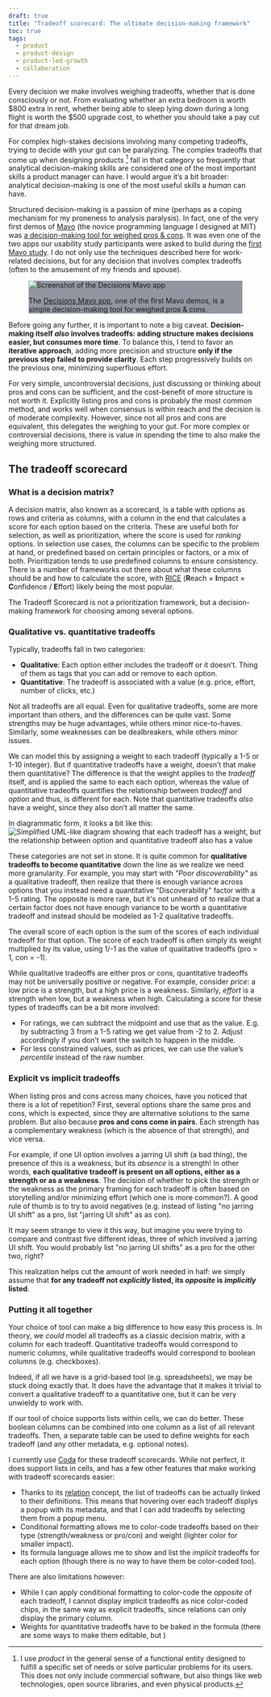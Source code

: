 ```yaml
---
draft: true
title: "Tradeoff scorecard: The ultimate decision-making framework"
toc: true
tags:
  - product
  - product-design
  - product-led-growth
  - collaboration
---
```


Every decision we make involves weighing tradeoffs, whether that is done consciously or not.
From evaluating whether an extra bedroom is worth $800 extra in rent,
whether being able to sleep lying down during a long flight is worth the $500 upgrade cost,
to whether you should take a pay cut for that dream job.

For complex high-stakes decisions involving many competing tradeoffs, trying to decide with your gut can be paralyzing.
The complex tradeoffs that come up when designing products [^productdef] fall in that category so frequently that analytical decision-making skills are considered one of the most important skills a product manager can have.
I would argue it’s a bit broader: analytical decision-making is one of the most useful skills a *human* can have.

[^productdef]: I use *product* in the general sense of a functional entity designed to fulfill a specific set of needs or solve particular problems for its users.
This does not only include commercial software, but also things like web technologies, open source libraries, and even physical products.

Structured decision-making is a passion of mine (perhaps as a coping mechanism for my proneness to analysis paralysis).
In fact, one of the very first demos of [Mavo](https://mavo.io/) (the novice programming language I designed at MIT)
was [a decision-making tool for weighed pros & cons](https://mavo.io/demos/decisions/).
It was even one of the two apps our usability study participants were asked to build during the [first Mavo study](https://dl.acm.org/doi/abs/10.1145/2984511.2984551?casa_token=Z5AMbJ7MB9AAAAAA:gaAFymIL30oZ7na6ewp8I-rwM186s_X3utoryMGohkUBmtwEJ6GvOs88XwniyWHHkub6_We3OSKe).
I do not only use the techniques described here for work-related decisions,
but for any decision that involves complex tradeoffs (often to the amusement of my friends and spouse).

<figure style="background: hsl(220 8% 60%);">

![Screenshot of the Decisions Mavo app](images/decisions.png)

<figcaption>

The [Decisions Mavo app](https://mavo.io/demos/decisions/), one of the first Mavo demos, is a simple decision-making tool for weighed pros & cons.

</figcaption>
</figure>

Before going any further, it is important to note a big caveat.
**Decision-making itself *also* involves tradeoffs: adding structure makes decisions easier, but consumes more time**.
To balance this, I tend to favor an **iterative approach**, adding more precision and structure **only if the previous step failed to provide clarity**.
Each step progressively builds on the previous one, minimizing superfluous effort.

For very simple, uncontroversial decisions, just discussing or thinking about pros and cons can be sufficient, and the cost-benefit of more structure is not worth it.
Explicitly listing pros and cons is probably the most common method, and works well when consensus is within reach and the decision is of moderate complexity.
However, since not all pros and cons are equivalent, this delegates the weighing to your gut.
For more complex or controversial decisions, there is value in spending the time to also make the weighing more structured.

## The tradeoff scorecard

### What is a decision matrix?

A decision matrix, also known as a scorecard, is a table with options as rows and criteria as columns, with a column in the end that calculates a score for each option based on the criteria.
These are useful both for selection, as well as prioritization, where the score is used for *ranking* options.
In selection use cases, the columns can be specific to the problem at hand, or predefined based on certain principles or factors, or a mix of both.
Prioritization tends to use predefined columns to ensure consistency.
There is a number of frameworks out there about what these columns should be and how to calculate the score, with [RICE](https://www.intercom.com/blog/rice-simple-prioritization-for-product-managers/) (**R**each × **I**mpact × **C**onfidence / **E**ffort) likely being the most popular.

The Tradeoff Scorecard is not a prioritization framework, but a decision-making framework for choosing among several options.

### Qualitative vs. quantitative tradeoffs

Typically, tradeoffs fall in two categories:
- **Qualitative**: Each option either includes the tradeoff or it doesn’t.
Thing of them as tags that you can add or remove to each option.
- **Quantitative**: The tradeoff is associated with a value (e.g. price, effort, number of clicks, etc.)

Not all tradeoffs are all equal.
Even for qualitative tradeoffs, some are more important than others, and the differences can be quite vast.
Some strengths may be huge advantages, while others minor nice-to-haves.
Similarly, some weaknesses can be dealbreakers, while others minor issues.

We can model this by assigning a weight to each tradeoff (typically a 1-5 or 1-10 integer).
But if quantitative tradeoffs have a weight, doesn’t that make them quantitative?
The difference is that the weight applies to the *tradeoff* itself, and is applied the same to each each option,
whereas the value of quantitative tradeoffs quantifies the relationship between *tradeoff* and *option* and thus, is different for each.
Note that quantitative tradeoffs *also* have a weight, since they also don’t all matter the same.

In diagrammatic form, it looks a bit like this:
![Simplified UML-like diagram showing that each tradeoff has a weight, but the relationship between option and quantitative tradeoff also has a value](images/qual-vs-quant-tradeoff.png)

These categories are not set in stone.
It is quite common for **qualitative tradeoffs to become quantitative** down the line as we realize we need more granularity.
For example, you may start with *"Poor discoverability"* as a qualitative tradeoff, then realize that there is enough variance across options that you instead need a quantitative "Discoverability" factor with a 1-5 rating.
The opposite is more rare, but it's not unheard of to realize that a certain factor does not have enough variance to be worth a quantitative tradeoff
and instead should be modeled as 1-2 qualitative tradeoffs.

The overall score of each option is the sum of the scores of each individual tradeoff for that option.
The score of each tradeoff is often simply its weight multiplied by its value, using 1/-1 as the value of qualitative tradeoffs (pro = 1, con = -1).

While qualitative tradeoffs are either pros or cons, quantitative tradeoffs may not be universally positive or negative.
For example, consider *price*: a low price is a strength, but a high price is a weakness.
Similarly, *effort* is a strength when low, but a weakness when high.
Calculating a score for these types of tradeoffs can be a bit more involved:
- For ratings, we can subtract the midpoint and use that as the value. E.g. by subtracting 3 from a 1-5 rating we get value from -2 to 2.
Adjust accordingly if you don’t want the switch to happen in the middle.
- For less constrained values, such as prices, we can use the value’s *percentile* instead of the raw number.

### Explicit vs implicit tradeoffs

When listing pros and cons across many choices, have you noticed that there is a lot of repetition?
First, several options share the same pros and cons, which is expected, since they are alternative solutions to the same problem.
But also because **pros and cons come in pairs**.
Each strength has a complementary weakness (which is the absence of that strength), and vice versa.

For example, if one UI option involves a jarring UI shift (a bad thing), the presence of this is a weakness, but its *absence* is a strength!
In other words, **each qualitative tradeoff is present on all options, either as a strength or as a weakness**.
The decision of whether to pick the strength or the weakness as the primary framing for each tradeoff is often based on storytelling and/or minimizing effort (which one is more common?).
A good rule of thumb is to try to avoid negatives (e.g. instead of listing "no jarring UI shift" as a pro, list "jarring UI shift" as as con).

It may seem strange to view it this way, but imagine you were trying to compare and contrast five different ideas, three of which involved a jarring UI shift.
You would probably list "no jarring UI shifts" as a pro for the other two, right?

This realization helps cut the amount of work needed in half:
we simply assume that **for any tradeoff not *explicitly* listed, its *opposite* is *implicitly* listed**.

### Putting it all together

Your choice of tool can make a big difference to how easy this process is.
In theory, we *could* model all tradeoffs as a classic decision matrix, with a column for each tradeoff.
Quantitative tradeoffs would correspond to numeric columns, while qualitative tradeoffs would correspond to boolean columns (e.g. checkboxes).

Indeed, if all we have is a grid-based tool (e.g. spreadsheets), we may be stuck doing exactly that.
It does have the advantage that it makes it trivial to convert a qualitative tradeoff to a quantitative one, but it can be very unwieldy to work with.

If our tool of choice supports lists within cells, we can do better.
These boolean columns can be combined into one column as a list of all relevant tradeoffs.
Then, a separate table can be used to define weights for each tradeoff (and any other metadata, e.g. optional notes).

I currently use [Coda](https://coda.io) for these tradeoff scorecards.
While not perfect, it does support lists in cells, and has a few other features that make working with tradeoff scorecards easier:
- Thanks to its [relation](https://help.coda.io/en/articles/1385997-connect-tables-with-relation-columns) concept, the list of tradeoffs can be actually linked to their definitions.
This means that hovering over each tradeoff displys a popup with its metadata, and that I can add tradeoffs by selecting them from a popup menu.
- Conditional formatting allows me to color-code tradeoffs based on their type (strength/weakness or pro/con) and weight (lighter color for smaller impact).
- Its formula language allows me to show and list the *implicit* tradeoffs for each option (though there is no way to have them be color-coded too).

There are also limitations however:
- While I can apply conditional formatting to color-code the *opposite* of each tradeoff, I cannot display implicit tradeoffs as nice color-coded chips, in the same way as explicit tradeoffs, since relations can only display the primary column.
- Weights for quantitative tradeoffs have to be baked in the formula (there are some ways to make them editable, but )
